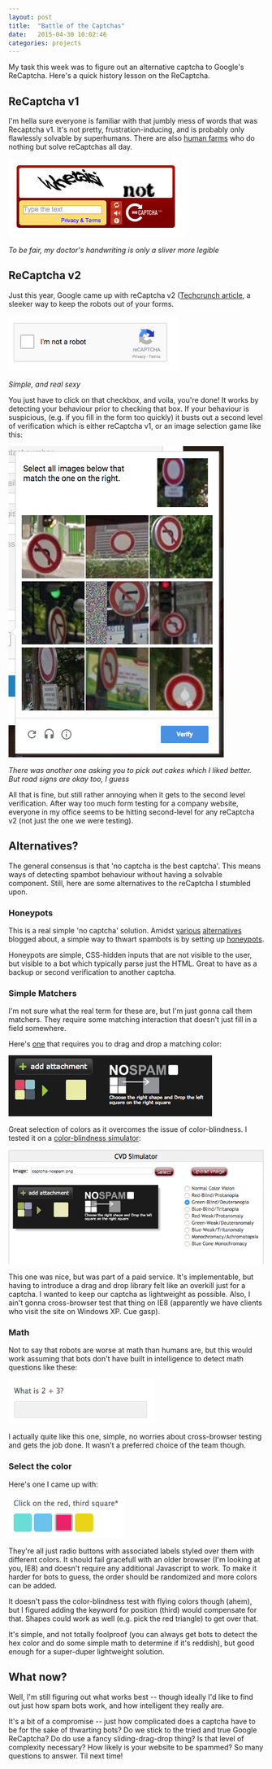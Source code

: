 ```yaml
---
layout: post
title:  "Battle of the Captchas"
date:   2015-04-30 10:02:46
categories: projects
---
```


My task this week was to figure out an alternative captcha to Google's ReCaptcha. Here's a quick history lesson on the ReCaptcha.

## ReCaptcha v1

I'm hella sure everyone is familiar with that jumbly mess of words that was Recaptcha v1.
It's not pretty, frustration-inducing, and is probably only flawlessly solvable by superhumans. There are also [human farms](http://www.blackhat-seo.com/2009/captcha-farms/) who do nothing but solve reCaptchas all day.

![Google Recaptcha version 1](/assets/images/captchas/recaptcha-v1.png)

*To be fair, my doctor's handwriting is only a sliver more legible*


## ReCaptcha v2

Just this year, Google came up with reCaptcha v2 ([Techcrunch article](http://techcrunch.com/2014/12/03/googles-recaptcha-mostly-does-away-with-those-annoying-captchas/), a sleeker way to keep the robots out of your forms. 

![Google Recaptcha version 2](/assets/images/captchas/recaptcha-v2.png)

*Simple, and real sexy*

You just have to click on that checkbox, and voila, you're done! It works by detecting your behaviour prior to checking that box. If your behaviour is suspicious, (e.g. if you fill in the form too quickly) it busts out a second level of verification which is either reCaptcha v1, or an image selection game like this:

![Google Recaptcha version 2](/assets/images/captchas/recaptcha-v2-level-2.png)

*There was another one asking you to pick out cakes which I liked better. But road signs are okay too, I guess*

All that is fine, but still rather annoying when it gets to the second level verification. After way too much form testing for a company website, everyone in my office seems to be hitting second-level for any reCaptcha v2 (not just the one we were testing). 

## Alternatives?
The general consensus is that 'no captcha is the best captcha'. This means ways of detecting spambot behaviour without having a solvable component. Still, here are some alternatives to the reCaptcha I stumbled upon.

### Honeypots
This is a real simple 'no captcha' solution. Amidst [various](http://www.usertesting.com/blog/2014/04/09/think-your-site-needs-captcha-try-these-user-friendly-alternatives/) [alternatives](http://www.experiencesolutions.co.uk/blog/2014/03/19/5-alternatives-to-captcha-that-wont-baffle-or-frustrate-users/) blogged about, a simple way to thwart spambots is by setting up [honeypots](http://haacked.com/archive/2007/09/11/honeypot-captcha.aspx/). 

Honeypots are simple, CSS-hidden inputs that are not visible to the user, but visible to a bot which typically parse just the HTML. Great to have as a backup or second verification to another captcha.


### Simple Matchers
I'm not sure what the real term for these are, but I'm just gonna call them matchers. They require some matching interaction that doesn't just fill in a field somewhere.

Here's [one](http://wordpress.demos-sites.net/w2_contact_form/ajax-contact-form-wordpress-shortcode/) that requires you to drag and drop a matching color:

![No Spam Captcha](/assets/images/captchas/captcha-nospam.png)

Great selection of colors as it overcomes the issue of color-blindness. I tested it on a [color-blindness simulator](http://www.color-blindness.com/coblis-color-blindness-simulator/):

![No Spam Captcha](/assets/images/captchas/captcha-nospam-coblis.png)

This one was nice, but was part of a paid service. It's implementable, but having to introduce a drag and drop library felt like an overkill just for a captcha. I wanted to keep our captcha as lightweight as possible. Also, I ain't gonna cross-browser test that thing on IE8 (apparently we have clients who visit the site on Windows XP. Cue gasp).

### Math
Not to say that robots are worse at math than humans are, but this would work assuming that bots don't have built in intelligence to detect math questions like these:

![Math Captcha](/assets/images/captchas/captcha-math.png)

I actually quite like this one, simple, no worries about cross-browser testing and gets the job done. It wasn't a preferred choice of the team though.

### Select the color
Here's one I came up with:

![Color Captcha](/assets/images/captchas/captcha-color.png)

They're all just radio buttons with associated labels styled over them with different colors. It should fail gracefull with an older browser (I'm looking at you, IE8) and doesn't require any additional Javascript to work. To make it harder for bots to guess, the order should be randomized and more colors can be added. 

It doesn't pass the color-blindness test with flying colors though (ahem), but I figured adding the keyword for position (third) would compensate for that. Shapes could work as well (e.g. pick the red triangle) to get over that.

It's simple, and not totally foolproof (you can always get bots to detect the hex color and do some simple math to determine if it's reddish), but good enough for a super-duper lightweight solution.

## What now?
Well, I'm still figuring out what works best -- though ideally I'd like to find out just how spam bots work, and how intelligent they really are. 

It's a bit of a compromise -- just how complicated does a captcha have to be for the sake of thwarting bots? Do we stick to the tried and true Google ReCaptcha? Do do use a fancy sliding-drag-drop thing? Is that level of complexity necessary? How likely is your website to be spammed? So many questions to answer. Til next time!


